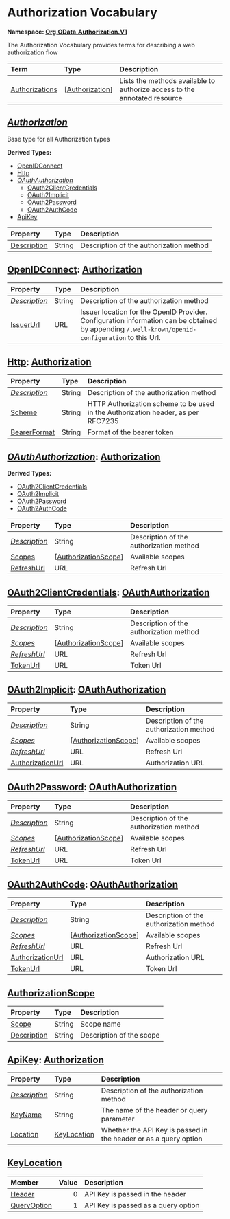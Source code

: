 # Authorization Vocabulary
**Namespace: [Org.OData.Authorization.V1](Org.OData.Authorization.V1.xml)**

The Authorization Vocabulary provides terms for describing a web authorization flow

Term|Type|Description
:---|:---|:----------
[Authorizations](Org.OData.Authorization.V1.xml#L68)|\[[Authorization](#Authorization)\]|<a name="Authorizations"></a>Lists the methods available to authorize access to the annotated resource

## <a name="Authorization"></a>[*Authorization*](Org.OData.Authorization.V1.xml#L72)
Base type for all Authorization types

**Derived Types:**
- [OpenIDConnect](#OpenIDConnect)
- [Http](#Http)
- *[OAuthAuthorization](#OAuthAuthorization)*
  - [OAuth2ClientCredentials](#OAuth2ClientCredentials)
  - [OAuth2Implicit](#OAuth2Implicit)
  - [OAuth2Password](#OAuth2Password)
  - [OAuth2AuthCode](#OAuth2AuthCode)
- [ApiKey](#ApiKey)

Property|Type|Description
:-------|:---|:----------
[Description](Org.OData.Authorization.V1.xml#L74)|String|Description of the authorization method

## <a name="OpenIDConnect"></a>[OpenIDConnect](Org.OData.Authorization.V1.xml#L79): [Authorization](#Authorization)


Property|Type|Description
:-------|:---|:----------
[*Description*](Org.OData.Authorization.V1.xml#L74)|String|Description of the authorization method
[IssuerUrl](Org.OData.Authorization.V1.xml#L80)|URL|Issuer location for the OpenID Provider. Configuration information can be obtained by appending `/.well-known/openid-configuration` to this Url.

## <a name="Http"></a>[Http](Org.OData.Authorization.V1.xml#L87): [Authorization](#Authorization)


Property|Type|Description
:-------|:---|:----------
[*Description*](Org.OData.Authorization.V1.xml#L74)|String|Description of the authorization method
[Scheme](Org.OData.Authorization.V1.xml#L88)|String|HTTP Authorization scheme to be used in the Authorization header, as per RFC7235
[BearerFormat](Org.OData.Authorization.V1.xml#L91)|String|Format of the bearer token

## <a name="OAuthAuthorization"></a>[*OAuthAuthorization*](Org.OData.Authorization.V1.xml#L96): [Authorization](#Authorization)


**Derived Types:**
- [OAuth2ClientCredentials](#OAuth2ClientCredentials)
- [OAuth2Implicit](#OAuth2Implicit)
- [OAuth2Password](#OAuth2Password)
- [OAuth2AuthCode](#OAuth2AuthCode)

Property|Type|Description
:-------|:---|:----------
[*Description*](Org.OData.Authorization.V1.xml#L74)|String|Description of the authorization method
[Scopes](Org.OData.Authorization.V1.xml#L97)|\[[AuthorizationScope](#AuthorizationScope)\]|Available scopes
[RefreshUrl](Org.OData.Authorization.V1.xml#L100)|URL|Refresh Url

## <a name="OAuth2ClientCredentials"></a>[OAuth2ClientCredentials](Org.OData.Authorization.V1.xml#L106): [OAuthAuthorization](#OAuthAuthorization)


Property|Type|Description
:-------|:---|:----------
[*Description*](Org.OData.Authorization.V1.xml#L74)|String|Description of the authorization method
[*Scopes*](Org.OData.Authorization.V1.xml#L97)|\[[AuthorizationScope](#AuthorizationScope)\]|Available scopes
[*RefreshUrl*](Org.OData.Authorization.V1.xml#L100)|URL|Refresh Url
[TokenUrl](Org.OData.Authorization.V1.xml#L107)|URL|Token Url

## <a name="OAuth2Implicit"></a>[OAuth2Implicit](Org.OData.Authorization.V1.xml#L113): [OAuthAuthorization](#OAuthAuthorization)


Property|Type|Description
:-------|:---|:----------
[*Description*](Org.OData.Authorization.V1.xml#L74)|String|Description of the authorization method
[*Scopes*](Org.OData.Authorization.V1.xml#L97)|\[[AuthorizationScope](#AuthorizationScope)\]|Available scopes
[*RefreshUrl*](Org.OData.Authorization.V1.xml#L100)|URL|Refresh Url
[AuthorizationUrl](Org.OData.Authorization.V1.xml#L114)|URL|Authorization URL

## <a name="OAuth2Password"></a>[OAuth2Password](Org.OData.Authorization.V1.xml#L120): [OAuthAuthorization](#OAuthAuthorization)


Property|Type|Description
:-------|:---|:----------
[*Description*](Org.OData.Authorization.V1.xml#L74)|String|Description of the authorization method
[*Scopes*](Org.OData.Authorization.V1.xml#L97)|\[[AuthorizationScope](#AuthorizationScope)\]|Available scopes
[*RefreshUrl*](Org.OData.Authorization.V1.xml#L100)|URL|Refresh Url
[TokenUrl](Org.OData.Authorization.V1.xml#L121)|URL|Token Url

## <a name="OAuth2AuthCode"></a>[OAuth2AuthCode](Org.OData.Authorization.V1.xml#L127): [OAuthAuthorization](#OAuthAuthorization)


Property|Type|Description
:-------|:---|:----------
[*Description*](Org.OData.Authorization.V1.xml#L74)|String|Description of the authorization method
[*Scopes*](Org.OData.Authorization.V1.xml#L97)|\[[AuthorizationScope](#AuthorizationScope)\]|Available scopes
[*RefreshUrl*](Org.OData.Authorization.V1.xml#L100)|URL|Refresh Url
[AuthorizationUrl](Org.OData.Authorization.V1.xml#L128)|URL|Authorization URL
[TokenUrl](Org.OData.Authorization.V1.xml#L132)|URL|Token Url

## <a name="AuthorizationScope"></a>[AuthorizationScope](Org.OData.Authorization.V1.xml#L138)


Property|Type|Description
:-------|:---|:----------
[Scope](Org.OData.Authorization.V1.xml#L139)|String|Scope name
[Description](Org.OData.Authorization.V1.xml#L142)|String|Description of the scope

## <a name="ApiKey"></a>[ApiKey](Org.OData.Authorization.V1.xml#L147): [Authorization](#Authorization)


Property|Type|Description
:-------|:---|:----------
[*Description*](Org.OData.Authorization.V1.xml#L74)|String|Description of the authorization method
[KeyName](Org.OData.Authorization.V1.xml#L148)|String|The name of the header or query parameter
[Location](Org.OData.Authorization.V1.xml#L151)|[KeyLocation](#KeyLocation)|Whether the API Key is passed in the header or as a query option

## <a name="KeyLocation"></a>[KeyLocation](Org.OData.Authorization.V1.xml#L156)


Member|Value|Description
:-----|----:|:----------
[Header](Org.OData.Authorization.V1.xml#L157)|0|API Key is passed in the header
[QueryOption](Org.OData.Authorization.V1.xml#L160)|1|API Key is passed as a query option
